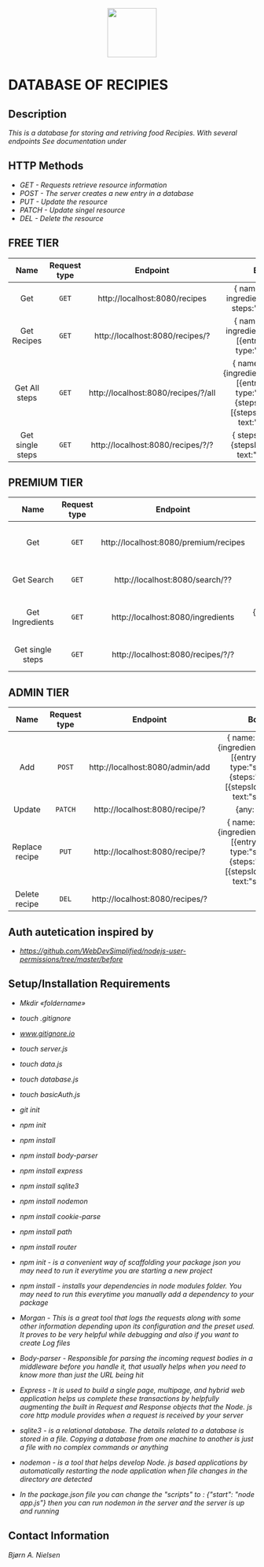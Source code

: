<div id="header" align="center">
  <img src="https://media.giphy.com/media/M9gbBd9nbDrOTu1Mqx/giphy.gif" width="100"/>
</div>

# DATABASE OF RECIPIES

## Description

_This is a database for storing and retriving food Recipies. With several endpoints See documentation under_

## HTTP Methods

- _GET - Requests retrieve resource information_
- _POST - The server creates a new entry in a database_
- _PUT - Update the resource_
- _PATCH - Update singel resource_
- _DEL - Delete the resource_

## FREE TIER

|       Name       | Request type |              Endpoint               |                                                            Body                                                            |
| :--------------: | :----------: | :---------------------------------: | :------------------------------------------------------------------------------------------------------------------------: |
|       Get        |    `GET`     |    http://localhost:8080/recipes    |                                  { name:"string", ingredients:"string", steps:"number" }                                   |
|   Get Recipes    |    `GET`     |   http://localhost:8080/recipes/?   |                          { name:"string", ingredients:"string"}[{entry:"string, type:"string" }]                           |
|  Get All steps   |    `GET`     | http://localhost:8080/recipes/?/all | { name:"string"},{ingredients:"string"},[{entry:"string, type:"string" }]{steps:"string"}[{stepsId:number, text:"string"}] |
| Get single steps |    `GET`     |  http://localhost:8080/recipes/?/?  |                                   { steps:"string"}[ {stepsId: number, text:"string" }]                                    |

## PREMIUM TIER

|       Name       | Request type |               Endpoint                |                                    Body                                     |
| :--------------: | :----------: | :-----------------------------------: | :-------------------------------------------------------------------------: |
|       Get        |    `GET`     | http://localhost:8080/premium/recipes | { name:"string", category:"string", ingredients:"string", steps:"number" }  |
|    Get Search    |    `GET`     |    http://localhost:8080/search/??    |          { search:"string" }[{results:"string", "/string/number"}]          |
| Get Ingredients  |    `GET`     |   http://localhost:8080/ingredients   | { result:"string"},{ingredients:"string"},[{entry:"string, type:"string" }] |
| Get single steps |    `GET`     |   http://localhost:8080/recipes/?/?   |            { steps:"string"}[ {stepsId: number, text:"string" }]            |

## ADMIN TIER

|      Name      | Request type |            Endpoint             |                                                            Body                                                            |
| :------------: | :----------: | :-----------------------------: | :------------------------------------------------------------------------------------------------------------------------: |
|      Add       |    `POST`    | http://localhost:8080/admin/add | { name:"string"},{ingredients:"string"},[{entry:"string, type:"string" }]{steps:"string"}[{stepsId:number, text:"string"}] |
|     Update     |   `PATCH`    | http://localhost:8080/recipe/?  |                                                        {any: "any"}                                                        |
| Replace recipe |    `PUT`     | http://localhost:8080/recipe/?  | { name:"string"},{ingredients:"string"},[{entry:"string, type:"string" }]{steps:"string"}[{stepsId:number, text:"string"}] |
| Delete recipe  |    `DEL`     | http://localhost:8080/recipes/? |                                                                                                                            |

## Auth autetication inspired by

- _https://github.com/WebDevSimplified/nodejs-user-permissions/tree/master/before_

## Setup/Installation Requirements

- _Mkdir «foldername»_
- _touch .gitignore_
- _www.gitignore.io_
- _touch server.js_
- _touch data.js_
- _touch database.js_
- _touch basicAuth.js_
- _git init_
- _npm init_
- _npm install_
- _npm install body-parser_
- _npm install express_
- _npm install sqlite3_
- _npm install nodemon_
- _npm install cookie-parse_
- _npm install path_
- _npm install router_

- _npm init - is a convenient way of scaffolding your package json you may need to run it everytime you are starting a new project_

- _npm install - installs your dependencies in node modules folder. You may need to run this everytime you manually add a dependency to your package_

- _Morgan - This is a great tool that logs the requests along with some other information depending upon its configuration and the preset used. It proves to be very helpful while debugging and also if you want to create Log files_

- _Body-parser - Responsible for parsing the incoming request bodies in a middleware before you handle it, that usually helps when you need to know more than just the URL being hit_

- _Express - It is used to build a single page, multipage, and hybrid web application helps us complete these transactions by helpfully augmenting the built in Request and Response objects that the Node. js core http module provides when a request is received by your server_

- _sqlite3 - is a relational database. The details related to a database is stored in a file. Copying a database from one machine to another is just a file with no complex commands or anything_

- _nodemon - is a tool that helps develop Node. js based applications by automatically restarting the node application when file changes in the directory are detected_

- _In the package.json file you can change the "scripts" to : {"start": "node app.js"} then you can run nodemon in the server and the server is up and running_

## Contact Information

_Bjørn A. Nielsen_
